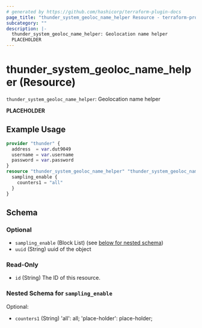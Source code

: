 ```yaml
---
# generated by https://github.com/hashicorp/terraform-plugin-docs
page_title: "thunder_system_geoloc_name_helper Resource - terraform-provider-thunder"
subcategory: ""
description: |-
  thunder_system_geoloc_name_helper: Geolocation name helper
  PLACEHOLDER
---
```


# thunder_system_geoloc_name_helper (Resource)

`thunder_system_geoloc_name_helper`: Geolocation name helper

__PLACEHOLDER__

## Example Usage

```terraform
provider "thunder" {
  address  = var.dut9049
  username = var.username
  password = var.password
}
resource "thunder_system_geoloc_name_helper" "thunder_system_geoloc_name_helper" {
  sampling_enable {
    counters1 = "all"
  }
}
```

<!-- schema generated by tfplugindocs -->
## Schema

### Optional

- `sampling_enable` (Block List) (see [below for nested schema](#nestedblock--sampling_enable))
- `uuid` (String) uuid of the object

### Read-Only

- `id` (String) The ID of this resource.

<a id="nestedblock--sampling_enable"></a>
### Nested Schema for `sampling_enable`

Optional:

- `counters1` (String) 'all': all; 'place-holder': place-holder;


